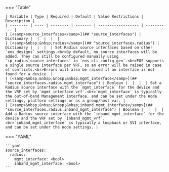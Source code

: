 === "Table"

    | Variable | Type | Required | Default | Value Restrictions | Description |
    | -------- | ---- | -------- | ------- | ------------------ | ----------- |
    | [<samp>source_interfaces</samp>](## "source_interfaces") | Dictionary |  |  |  |  |
    | [<samp>&nbsp;&nbsp;radius</samp>](## "source_interfaces.radius") | Dictionary |  |  |  | Set Radius source interfaces based on other `eos_designs` settings.<br>By default, no source interfaces will be added. They can still be configured manually using `ip_radius_source_interfaces` in `eos_cli_config_gen`.<br>EOS supports a single source interface per VRF, so an error will be raised in case of conflicts.<br>Errors will also be raised if an interface is not found for a device. |
    | [<samp>&nbsp;&nbsp;&nbsp;&nbsp;mgmt_interface</samp>](## "source_interfaces.radius.mgmt_interface") | Boolean |  |  |  | Set a Radius source interface with the `mgmt_interface` for the device and the VRF set by `mgmt_interface_vrf`.<br>`mgmt_interface` is typically the out-of-band Management interface, and can be set under the node settings, platform settings or as a group/host var. |
    | [<samp>&nbsp;&nbsp;&nbsp;&nbsp;inband_mgmt_interface</samp>](## "source_interfaces.radius.inband_mgmt_interface") | Boolean |  |  |  | Add a Radius source interface with the `inband_mgmt_interface` for the device and the VRF set by `inband_mgmt_vrf`.<br>`inband_mgmt_interface` is typically a loopback or SVI interface, and can be set under the node settings. |

=== "YAML"

    ```yaml
    source_interfaces:
      radius:
        mgmt_interface: <bool>
        inband_mgmt_interface: <bool>
    ```
